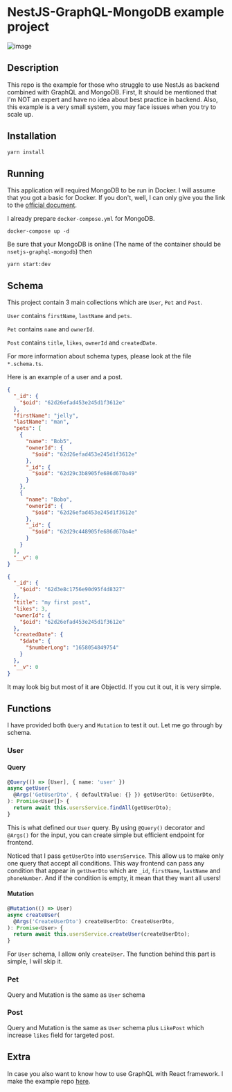 # NestJS-GraphQL-MongoDB example project
![image](https://user-images.githubusercontent.com/32786620/179403545-1112d1ef-3a35-4ce2-a49f-f68504f62d7d.png)

## Description

This repo is the example for those who struggle to use NestJs as backend combined with GraphQL and MongoDB. First, It should be mentioned that I'm NOT an expert and have no idea about best practice in backend. Also, this example is a very small system, you may face issues when you try to scale up.

## Installation
```bash
yarn install
```

## Running
This application will required MongoDB to be run in Docker. I will assume that you got a basic for Docker. If you don't, well, I can only give you the link to the [official document](https://docs.docker.com).

I already prepare `docker-compose.yml` for MongoDB.
```
docker-compose up -d
```

Be sure that your MongoDB is online (The name of the container should be `nsetjs-graphql-mongodb`) then
```
yarn start:dev
```

## Schema
This project contain 3 main collections which are `User`, `Pet` and `Post`.

`User` contains `firstName`, `lastName` and `pets`.

`Pet` contains `name` and `ownerId`.

`Post` contains `title`, `likes`, `ownerId` and `createdDate`.

For more information about schema types, please look at the file `*.schema.ts`.

Here is an example of a user and a post.
```json
{
  "_id": {
    "$oid": "62d26efad453e245d1f3612e"
  },
  "firstName": "jelly",
  "lastName": "man",
  "pets": [
    {
      "name": "Bob5",
      "ownerId": {
        "$oid": "62d26efad453e245d1f3612e"
      },
      "_id": {
        "$oid": "62d29c3b8905fe686d670a49"
      }
    },
    {
      "name": "Bobo",
      "ownerId": {
        "$oid": "62d26efad453e245d1f3612e"
      },
      "_id": {
        "$oid": "62d29c448905fe686d670a4e"
      }
    }
  ],
  "__v": 0
}
```

```json
{
  "_id": {
    "$oid": "62d3e8c1756e90d95f4d8327"
  },
  "title": "my first post",
  "likes": 3,
  "ownerId": {
    "$oid": "62d26efad453e245d1f3612e"
  },
  "createdDate": {
    "$date": {
      "$numberLong": "1658054849754"
    }
  },
  "__v": 0
}
```

It may look big but most of it are ObjectId. If you cut it out, it is very simple.

## Functions
I have provided both `Query` and `Mutation` to test it out. Let me go through by schema.

### User
#### Query
```ts
@Query(() => [User], { name: 'user' })
async getUser(
  @Args('GetUserDto', { defaultValue: {} }) getUserDto: GetUserDto,
): Promise<User[]> {
  return await this.usersService.findAll(getUserDto);
}
```
This is what defined our `User` query. By using `@Query()` decorator and `@Args()` for the input, you can create simple but efficient endpoint for frontend.

Noticed that I pass `getUserDto` into `usersService`. This allow us to make only one query that accept all conditions. This way frontend can pass any condition that appear in `getUserDto` which are `_id`, `firstName`, `lastName` and `phoneNumber`. And if the condition is empty, it mean that they want all users!

#### Mutation
```ts
@Mutation(() => User)
async createUser(
  @Args('CreateUserDto') createUserDto: CreateUserDto,
): Promise<User> {
  return await this.usersService.createUser(createUserDto);
}
```

For `User` schema, I allow only `createUser`. The function behind this part is simple, I will skip it.

### Pet
Query and Mutation is the same as `User` schema

### Post
Query and Mutation is the same as `User` schema plus `LikePost` which increase `likes` field for targeted post.

## Extra
In case you also want to know how to use GraphQL with React framework. I make the example repo [here](https://github.com/puttimeth/react-graphql-example).
